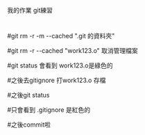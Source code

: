 我的作業
git練習 
#
#

#git rm -r -m --cached ".git 的資料夾"

#git rm -r --cached "work123.o" 取消管理檔案

#git status 會看到 work123.o是綠色的

#之後去gitignore 打work123.o 存檔

#之後git status

#只會看到 .gitignore 是紅色的 

#之後commit啦
 
